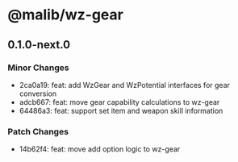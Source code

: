 # @malib/wz-gear

## 0.1.0-next.0

### Minor Changes

- 2ca0a19: feat: add WzGear and WzPotential interfaces for gear conversion
- adcb667: feat: move gear capability calculations to wz-gear
- 64486a3: feat: support set item and weapon skill information

### Patch Changes

- 14b62f4: feat: move add option logic to wz-gear
